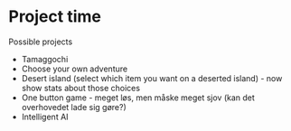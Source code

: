 # Project time



Possible projects

- Tamaggochi
- Choose your own adventure
- Desert island (select which item you want on a deserted island) - now show stats about those choices
- One button game - meget løs, men måske meget sjov (kan det overhovedet lade sig gøre?)
- Intelligent AI

